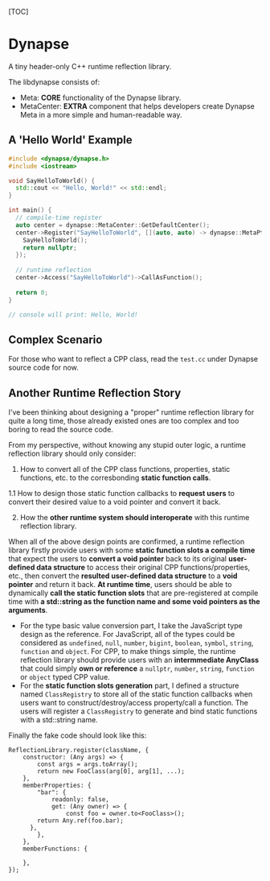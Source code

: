 [TOC]

# Dynapse

A tiny header-only C++ runtime reflection library.

The libdynapse consists of:

- Meta: **CORE** functionality of the Dynapse library.
- MetaCenter: **EXTRA** component that helps developers create Dynapse Meta in a more simple and human-readable way.

## A 'Hello World' Example

```cpp
#include <dynapse/dynapse.h>
#include <iostream>

void SayHelloToWorld() {
  std::cout << "Hello, World!" << std::endl;
}

int main() {
  // compile-time register
  auto center = dynapse::MetaCenter::GetDefaultCenter();
  center->Register("SayHelloToWorld", [](auto, auto) -> dynapse::MetaPtr {
    SayHelloToWorld();
    return nullptr;
  });
  
  // runtime reflection
  center->Access("SayHelloToWorld")->CallAsFunction();
  
  return 0;
}

// console will print: Hello, World!
```

## Complex Scenario

For those who want to reflect a CPP class, read the `test.cc` under Dynapse source code for now.

## Another Runtime Reflection Story

I've been thinking about designing a "proper" runtime reflection library for quite a long time, those already existed ones are too complex and too boring to read the source code.

From my perspective, without knowing any stupid outer logic, a runtime reflection library should only consider:

1. How to convert all of the CPP class functions, properties, static functions, etc. to the corresbonding **static function calls**.

1.1 How to design those static function callbacks to **request users** to convert their desired value to a void pointer and convert it back.

2. How the **other runtime system should interoperate** with this runtime reflection library.

When all of the above design points are confirmed, a runtime reflection library firstly provide users with some **static function slots a compile time** that expect the users to **convert a void pointer** back to its original **user-defined data structure** to access their original CPP functions/properties, etc., then convert the **resulted user-defined data structure** to a **void pointer** and return it back. **At runtime time**, users should be able to dynamically **call the static function slots** that are pre-registered at compile time with **a std::string as the function name and some void pointers as the arguments**.

- For the type basic value conversion part, I take the JavaScript type design as the reference. For JavaScript, all of the types could be considered as `undefined`, `null`, `number`, `bigint`, `boolean`, `symbol`, `string`, `function` and `object`. For CPP, to make things simple, the runtime reflection library should provide users with an **intermmediate AnyClass** that could simply **own or reference** a `nullptr`, `number`, `string`, `function` or `object` typed CPP value.
- For the **static function slots generation** part, I defined a structure named `ClassRegistry` to store all of the static function callbacks when users want to construct/destroy/access property/call a function. The users will register a `ClassRegistry` to generate and bind static functions with a std::string name.

Finally the fake code should look like this:

```
ReflectionLibrary.register(className, {
	constructor: (Any args) => {
		const args = args.toArray();
		return new FooClass(arg[0], arg[1], ...);
	},
	memberProperties: {
		"bar": {
			readonly: false,
			get: (Any owner) => {
				const foo = owner.to<FooClass>();
        return Any.ref(foo.bar);
      },
		},
	},
	memberFunctions: {
		
	},
});
```

